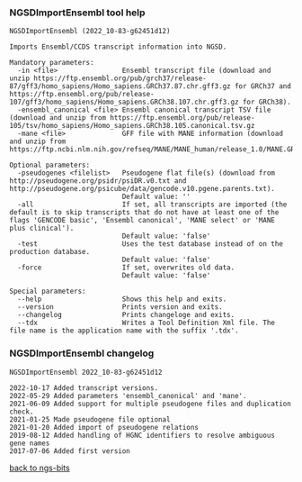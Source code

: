 ### NGSDImportEnsembl tool help
	NGSDImportEnsembl (2022_10-83-g62451d12)
	
	Imports Ensembl/CCDS transcript information into NGSD.
	
	Mandatory parameters:
	  -in <file>                Ensembl transcript file (download and unzip https://ftp.ensembl.org/pub/grch37/release-87/gff3/homo_sapiens/Homo_sapiens.GRCh37.87.chr.gff3.gz for GRCh37 and https://ftp.ensembl.org/pub/release-107/gff3/homo_sapiens/Homo_sapiens.GRCh38.107.chr.gff3.gz for GRCh38).
	  -ensembl_canonical <file> Ensembl canonical transcript TSV file (download and unzip from https://ftp.ensembl.org/pub/release-105/tsv/homo_sapiens/Homo_sapiens.GRCh38.105.canonical.tsv.gz
	  -mane <file>              GFF file with MANE information (download and unzip from https://ftp.ncbi.nlm.nih.gov/refseq/MANE/MANE_human/release_1.0/MANE.GRCh38.v1.0.ensembl_genomic.gff.gz
	
	Optional parameters:
	  -pseudogenes <filelist>   Pseudogene flat file(s) (download from http://pseudogene.org/psidr/psiDR.v0.txt and http://pseudogene.org/psicube/data/gencode.v10.pgene.parents.txt).
	                            Default value: ''
	  -all                      If set, all transcripts are imported (the default is to skip transcripts that do not have at least one of the flags 'GENCODE basic', 'Ensembl canonical', 'MANE select' or 'MANE plus clinical').
	                            Default value: 'false'
	  -test                     Uses the test database instead of on the production database.
	                            Default value: 'false'
	  -force                    If set, overwrites old data.
	                            Default value: 'false'
	
	Special parameters:
	  --help                    Shows this help and exits.
	  --version                 Prints version and exits.
	  --changelog               Prints changeloge and exits.
	  --tdx                     Writes a Tool Definition Xml file. The file name is the application name with the suffix '.tdx'.
	
### NGSDImportEnsembl changelog
	NGSDImportEnsembl 2022_10-83-g62451d12
	
	2022-10-17 Added transcript versions.
	2022-05-29 Added parameters 'ensembl_canonical' and 'mane'.
	2021-06-09 Added support for multiple pseudogene files and duplication check.
	2021-01-25 Made pseudogene file optional
	2021-01-20 Added import of pseudogene relations
	2019-08-12 Added handling of HGNC identifiers to resolve ambiguous gene names
	2017-07-06 Added first version
[back to ngs-bits](https://github.com/imgag/ngs-bits)